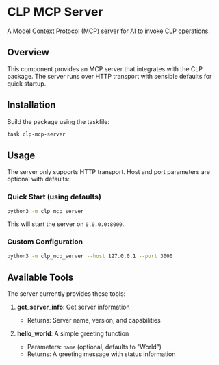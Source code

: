 # CLP MCP Server

A Model Context Protocol (MCP) server for AI to invoke CLP operations.

## Overview

This component provides an MCP server that integrates with the CLP package. The server runs over HTTP transport with sensible defaults for quick startup.

## Installation

Build the package using the taskfile:

```bash
task clp-mcp-server
```

## Usage

The server only supports HTTP transport. Host and port parameters are optional with defaults:

### Quick Start (using defaults)

```bash
python3 -m clp_mcp_server
```

This will start the server on `0.0.0.0:8000`.

### Custom Configuration

```bash
python3 -m clp_mcp_server --host 127.0.0.1 --port 3000
```


## Available Tools

The server currently provides these tools:

1. **get_server_info**: Get server information
   - Returns: Server name, version, and capabilities

2. **hello_world**: A simple greeting function
   - Parameters: `name` (optional, defaults to "World")
   - Returns: A greeting message with status information

